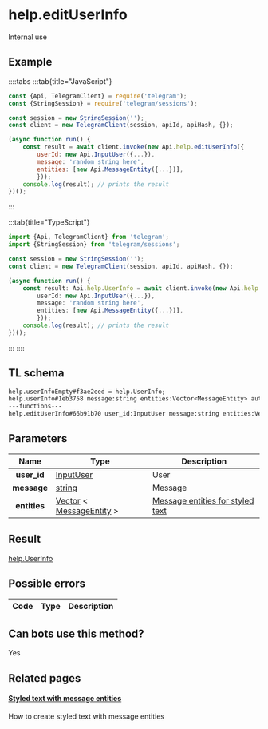 # help.editUserInfo

Internal use

## Example

::::tabs
:::tab{title="JavaScript"}

```js
const {Api, TelegramClient} = require('telegram');
const {StringSession} = require('telegram/sessions');

const session = new StringSession('');
const client = new TelegramClient(session, apiId, apiHash, {});

(async function run() {
    const result = await client.invoke(new Api.help.editUserInfo({
		userId: new Api.InputUser({...}),
		message: 'random string here',
		entities: [new Api.MessageEntity({...})],
		}));
    console.log(result); // prints the result
})();
```

:::

:::tab{title="TypeScript"}

```ts
import {Api, TelegramClient} from 'telegram';
import {StringSession} from 'telegram/sessions';

const session = new StringSession('');
const client = new TelegramClient(session, apiId, apiHash, {});

(async function run() {
    const result: Api.help.UserInfo = await client.invoke(new Api.help.editUserInfo({
		userId: new Api.InputUser({...}),
		message: 'random string here',
		entities: [new Api.MessageEntity({...})],
		}));
    console.log(result); // prints the result
})();
```

:::
::::

## TL schema

```txt
help.userInfoEmpty#f3ae2eed = help.UserInfo;
help.userInfo#1eb3758 message:string entities:Vector<MessageEntity> author:string date:int = help.UserInfo;
---functions---
help.editUserInfo#66b91b70 user_id:InputUser message:string entities:Vector<MessageEntity> = help.UserInfo;
```

## Parameters

|     Name     | Type                                                                                                                  | Description                                                                |
| :----------: | --------------------------------------------------------------------------------------------------------------------- | -------------------------------------------------------------------------- |
| **user_id**  | [InputUser](https://core.telegram.org/type/InputUser)                                                                 | User                                                                       |
| **message**  | [string](https://core.telegram.org/type/string)                                                                       | Message                                                                    |
| **entities** | [Vector](https://core.telegram.org/type/Vector%20t) < [MessageEntity](https://core.telegram.org/type/MessageEntity) > | [Message entities for styled text](https://core.telegram.org/api/entities) |

## Result

[help.UserInfo](https://core.telegram.org/type/help.UserInfo)

## Possible errors

| Code | Type | Description |
| :--: | ---- | ----------- |

## Can bots use this method?

Yes

## Related pages

#### [Styled text with message entities](https://core.telegram.org/api/entities)

How to create styled text with message entities
